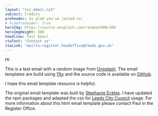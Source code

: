 ```yaml
---
layout: "lcc_email.njk"
subject: Credits
preheader: So glad you've joined us!
# hidePreheader: true
heroImg: https://source.unsplash.com/random/600×300
heroImgHeight: 300
headline: Test Email
ctaText: "Contact us"
ctaLink: "mailto:register.headoffice@leeds.gov.uk"
---
```


Hi

This is a test email with a random image from [Unsplash](https://unsplash.com/). The email templates are build using [11ty](https://11ty.dev) and the source code is available on [GitHub](https://github.com/woodcock3/lcc11-emails).

I hope this email template resource is helpful.

The original email template was built by [Stephanie Eckles](https://11ty.rocks/#email-generator). I have updated the npm packages and adapted the css for [Leeds City Council](https://www.leeds.gov.uk/) usage. For more information about this html email template please contact Paul in the Register Office.
